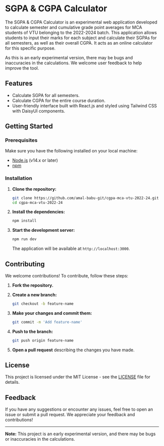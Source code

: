 # SGPA & CGPA Calculator

The SGPA & CGPA Calculator is an experimental web application developed to calculate semester and cumulative grade point averages for MCA students of VTU belonging to the 2022-2024 batch. This application allows students to input their marks for each subject and calculate their SGPAs for all semesters, as well as their overall CGPA. It acts as an online calculator for this specific purpose.

As this is an early experimental version, there may be bugs and inaccuracies in the calculations. We welcome user feedback to help improve the tool.

## Features

- Calculate SGPA for all semesters.
- Calculate CGPA for the entire course duration.
- User-friendly interface built with React.js and styled using Tailwind CSS with DaisyUI components.

## Getting Started

### Prerequisites

Make sure you have the following installed on your local machine:

- [Node.js](https://nodejs.org/en/) (v14.x or later)
- [npm](https://www.npmjs.com/get-npm)

### Installation

1. **Clone the repository:**

    ```bash
    git clone https://github.com/amal-babu-git/cgpa-mca-vtu-2022-24.git
    cd cgpa-mca-vtu-2022-24
    ```

2. **Install the dependencies:**

    ```bash
    npm install
    ```

3. **Start the development server:**

    ```bash
    npm run dev
    ```

    The application will be available at `http://localhost:3000`.

## Contributing

We welcome contributions! To contribute, follow these steps:

1. **Fork the repository.**

2. **Create a new branch:**

    ```bash
    git checkout -b feature-name
    ```

3. **Make your changes and commit them:**

    ```bash
    git commit -m 'Add feature-name'
    ```

4. **Push to the branch:**

    ```bash
    git push origin feature-name
    ```

5. **Open a pull request** describing the changes you have made.

## License

This project is licensed under the MIT License - see the [LICENSE](LICENSE) file for details.

## Feedback

If you have any suggestions or encounter any issues, feel free to open an issue or submit a pull request. We appreciate your feedback and contributions!

---

**Note:** This project is an early experimental version, and there may be bugs or inaccuracies in the calculations.
